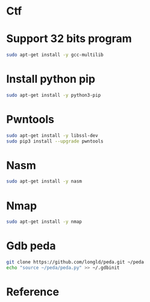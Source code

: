 # Ctf

# Support 32 bits program 

```bash
sudo apt-get install -y gcc-multilib
```

# Install python pip

```bash
sudo apt-get install -y python3-pip
```

# Pwntools

```bash
sudo apt-get install -y libssl-dev
sudo pip3 install --upgrade pwntools
```

# Nasm

```bash
sudo apt-get install -y nasm
```

# Nmap

```bash
sudo apt-get install -y nmap
```

# Gdb peda

```bash
git clone https://github.com/longld/peda.git ~/peda
echo "source ~/peda/peda.py" >> ~/.gdbinit
```

# Reference
